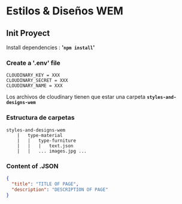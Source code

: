 # Estilos & Diseños WEM

## Init Proyect

Install dependencies : **'`npm install`'**

### Create a '.env' file

```
CLOUDINARY_KEY = XXX
CLOUDINARY_SECRET = XXX
CLOUDINARY_NAME = XXX
```

Los archivos de cloudinary tienen que estar una carpeta **`styles-and-designs-wem`**

### Estructura de carpetas

```
styles-and-designs-wem
    |   type-material
    |   |   type-furniture
    |   |   |   text.json
    |   |   ... images.jpg ...
```

### Content of .JSON

```json
{
  "title": "TITLE OF PAGE",
  "description": "DESCRIPTION OF PAGE"
}
```
